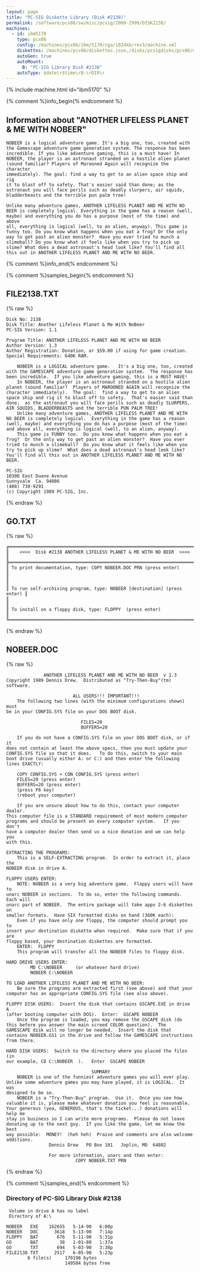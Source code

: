 ```yaml
---
layout: page
title: "PC-SIG Diskette Library (Disk #2138)"
permalink: /software/pcx86/sw/misc/pcsig/2000-2999/DISK2138/
machines:
  - id: ibm5170
    type: pcx86
    config: /machines/pcx86/ibm/5170/cga/1024kb/rev3/machine.xml
    diskettes: /machines/pcx86/diskettes.json,/disks/pcsigdisks/pcx86/diskettes.json
    autoGen: true
    autoMount:
      B: "PC-SIG Library Disk #2138"
    autoType: $date\r$time\rB:\rDIR\r
---
```


{% include machine.html id="ibm5170" %}

{% comment %}info_begin{% endcomment %}

## Information about "ANOTHER LIFELESS PLANET & ME WITH NOBEER"

    NOBEER is a logical adventure game. It's a big one, too, created with
    the Gamescape adventure game generation system. The response has been
    incredible. If you like adventure gaming, this is a must have! In
    NOBEER, the player is an astronaut stranded on a hostile alien planet
    (sound familiar? Players of Marooned Again will recognize the character
    immediately). The goal: find a way to get to an alien space ship and rig
    it to blast off to safety. That's easier said than done; as the
    astronaut you will face perils such as deadly slurpers, air squids,
    bladderbeasts and the terrible pun palm tree!
    
    Unlike many adventure games, ANOTHER LIFELESS PLANET AND ME WITH NO
    BEER is completely logical. Everything in the game has a reason (well,
    maybe) and everything you do has a purpose (most of the time) and above
    all, everything is logical (well, to an alien, anyway). This game is
    funny too. Do you know what happens when you eat a frog? Or the only
    way to get past an alien monster?  Have you ever tried to munch a
    slimeball? Do you know what it feels like when you try to pick up
    slime? What does a dead astronaut's head look like? You'll find all
    this out in ANOTHER LIFELESS PLANET AND ME WITH NO BEER.
{% comment %}info_end{% endcomment %}

{% comment %}samples_begin{% endcomment %}

## FILE2138.TXT

{% raw %}
```
Disk No: 2138                                                           
Disk Title: Another Lifeless Planet & Me With NoBeer                    
PC-SIG Version: 1.1                                                     
                                                                        
Program Title: ANOTHER LIFELESS PLANET AND ME WITH NO BEER              
Author Version: 1.3                                                     
Author Registration: Donation, or $59.00 if using for game creation.    
Special Requirements: 640K RAM.                                         
                                                                        
    NOBEER is a LOGICAL adventure game.   It's a big one, too, created  
with the GAMESCAPE adventure game generation system.  The response has  
been incredible.  If you like adventure gaming, this is a MUST HAVE!    
    In NOBEER, the player is an astronaut stranded on a hostile alien   
planet (sound familiar?  Players of MAROONED AGAIN will recognize the   
character immediately).  The goal:  find a way to get to an alien       
space ship and rig it to blast off to safety.  That's easier said than  
done;  as the astronaut you will face perils such as deadly SLURPERS,   
AIR SQUIDS, BLADDERBEASTS and the terrible PUN PALM TREE!               
    Unlike many adventure games, ANOTHER LIFELESS PLANET AND ME WITH    
NO BEER is completely logical.  Everything in the game has a reason     
(well, maybe) and everything you do has a purpose (most of the time)    
and above all, everything is logical (well, to an alien, anyway).       
    This game is FUNNY too.  Do you know what happens when you eat a    
frog?  Or the only way to get past an alien monster?  Have you ever     
tried to munch a slimeball?  Do you know what it feels like when you    
try to pick up slime?  What does a dead astronaut's head look like?     
You'll find all this out in ANOTHER LIFELESS PLANET AND ME WITH NO      
BEER.                                                                   
                                                                        
PC-SIG                                                                  
1030D East Duane Avenue                                                 
Sunnyvale  Ca. 94086                                                    
(408) 730-9291                                                          
(c) Copyright 1989 PC-SIG, Inc.                                         
```
{% endraw %}

## GO.TXT

{% raw %}
```
╔═════════════════════════════════════════════════════════════════════════╗
║    <<<<  Disk #2138 ANOTHER LIFELESS PLANET & ME WITH NO BEER  >>>>     ║
╠═════════════════════════════════════════════════════════════════════════╣
║ To print documentation, type: COPY NOBEER.DOC PRN (press enter)         ║
║                                                                         ║
║ To run self-archiving program, type: NOBEER [destination] (press enter) ║
║                                                                         ║
║ To install on a floppy disk, type: FLOPPY  (press enter)                ║
╚═════════════════════════════════════════════════════════════════════════╝
```
{% endraw %}

## NOBEER.DOC

{% raw %}
```
              ANOTHER LIFELESS PLANET AND ME WITH NO BEER  v 1.3
Copyright 1989 Dennis Drew.  Distributed as "Try-Then-Buy"(tm) software.

                         ALL USERS!!! IMPORTANT!!!
    The following two lines (with the minimum configurations shown) must 
be in your CONFIG.SYS file on your DOS BOOT disk.  

                            FILES=20
                            BUFFERS=20

    If you do not have a CONFIG.SYS file on your DOS BOOT disk, or if it 
does not contain at least the above specs, then you must update your 
CONFIG.SYS file so that it does.   To do this, switch to your main 
boot drive (usually either A: or C:) and then enter the following 
lines EXACTLY:

    COPY CONFIG.SYS + CON CONFIG.SYS (press enter)
    FILES=20 (press enter)
    BUFFERS=20 (press enter)
    (press F6 key)
    (reboot your computer)

    If you are unsure about how to do this, contact your computer dealer.  
This computer file is a STANDARD requirement of most modern computer 
programs and should be present on every computer system.   If you don't 
have a computer dealer then send us a nice donation and we can help you 
with this.

EXTRACTING THE PROGRAMS:
    This is a SELF-EXTRACTING program.  In order to extract it, place the 
NOBEER disk in drive A.  

FLOPPY USERS ENTER:
    NOTE: NOBEER is a very big adventure game.  Floppy users will have to 
unarc NOBEER in sections.  To do so, enter the following commands.  Each will 
unarc part of NOBEER.  The entire package will take appx 2-6 diskettes on 
smaller formats.  Have SIX formatted disks on hand (360K each):
    Even if you have only one floppy, the computer should prompt you to 
insert your destination diskette when required.  Make sure that if you are 
floppy based, your destination diskettes are formatted.  
    ENTER:  FLOPPY
    This program will transfer all the NOBEER files to floppy disk.

HARD DRIVE USERS ENTER:   
         MD C:\NOBEER     (or whatever hard drive)
         NOBEER C:\NOBEER  

TO LOAD ANOTHER LIFELESS PLANET AND ME WITH NO BEER:
    Be sure the programs are extracted first (see above) and that your 
computer has an appropriate CONFIG.SYS file (see also above).
 
FLOPPY DISK USERS:  Insert the disk that contains GSCAPE.EXE in drive A 
(after booting computer with DOS).  Enter:  GSCAPE NOBEER
    Once the program is loaded, you may remove the GSCAPE disk (do 
this before you answer the main screed COLOR question).  The 
GAMESCAPE disk will no longer be needed.  Insert the disk that 
contains NOBEER.GS1 in the drive and follow the GAMESCAPE instructions 
from there.  

HARD DISK USERS:  Switch to the directory where you placed the files (in 
our example, CD C:\NOBEER  ).   Enter  GSCAPE NOBEER

                                SUMMARY
    NOBEER is one of the funniest adventure games you will ever play.  
Unlike some adventure games you may have played, it is LOGICAL.  It was 
designed to be so. 
    NOBEER is a "Try-Then-Buy" program.  Use it.  Once you see how 
valuable it is, please make whatever donation you feel is reasonable.  
Your generous (yea, GENEROUS, that's the ticket...) donations will help me 
stay in business so I can write more programs.  Please do not leave 
donating up to the next guy.  If you like the game, let me know the best 
way possible:  MONEY!  (heh heh)  Praise and comments are also welcome 
additions. 
                Dennis Drew   PO Box 101   Joplin, MO  64802

                For more information, unarc and then enter:    
                          COPY NOBEER.TXT PRN 

```
{% endraw %}

{% comment %}samples_end{% endcomment %}

### Directory of PC-SIG Library Disk #2138

     Volume in drive A has no label
     Directory of A:\

    NOBEER   EXE    162655   5-14-90   6:08p
    NOBEER   DOC      3618   5-13-90   7:14p
    FLOPPY   BAT       676   5-11-90   5:31p
    GO       BAT        38   1-01-80   1:37a
    GO       TXT       694   5-03-90   3:38p
    FILE2138 TXT      2517   6-05-90   5:23p
            6 file(s)     170198 bytes
                          149504 bytes free
